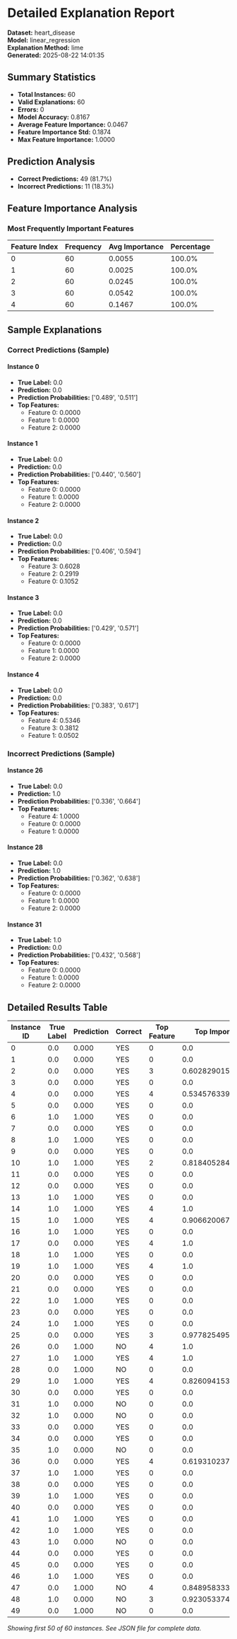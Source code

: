 # Detailed Explanation Report

**Dataset:** heart_disease  
**Model:** linear_regression  
**Explanation Method:** lime  
**Generated:** 2025-08-22 14:01:35  

## Summary Statistics

- **Total Instances:** 60
- **Valid Explanations:** 60
- **Errors:** 0
- **Model Accuracy:** 0.8167
- **Average Feature Importance:** 0.0467
- **Feature Importance Std:** 0.1874
- **Max Feature Importance:** 1.0000

## Prediction Analysis

- **Correct Predictions:** 49 (81.7%)
- **Incorrect Predictions:** 11 (18.3%)

## Feature Importance Analysis

### Most Frequently Important Features

| Feature Index | Frequency | Avg Importance | Percentage |
|---------------|-----------|----------------|------------|
| 0 | 60 | 0.0055 | 100.0% |
| 1 | 60 | 0.0025 | 100.0% |
| 2 | 60 | 0.0245 | 100.0% |
| 3 | 60 | 0.0542 | 100.0% |
| 4 | 60 | 0.1467 | 100.0% |

## Sample Explanations

### Correct Predictions (Sample)

#### Instance 0

- **True Label:** 0.0
- **Prediction:** 0.0
- **Prediction Probabilities:** ['0.489', '0.511']
- **Top Features:**
  - Feature 0: 0.0000
  - Feature 1: 0.0000
  - Feature 2: 0.0000

#### Instance 1

- **True Label:** 0.0
- **Prediction:** 0.0
- **Prediction Probabilities:** ['0.440', '0.560']
- **Top Features:**
  - Feature 0: 0.0000
  - Feature 1: 0.0000
  - Feature 2: 0.0000

#### Instance 2

- **True Label:** 0.0
- **Prediction:** 0.0
- **Prediction Probabilities:** ['0.406', '0.594']
- **Top Features:**
  - Feature 3: 0.6028
  - Feature 2: 0.2919
  - Feature 0: 0.1052

#### Instance 3

- **True Label:** 0.0
- **Prediction:** 0.0
- **Prediction Probabilities:** ['0.429', '0.571']
- **Top Features:**
  - Feature 0: 0.0000
  - Feature 1: 0.0000
  - Feature 2: 0.0000

#### Instance 4

- **True Label:** 0.0
- **Prediction:** 0.0
- **Prediction Probabilities:** ['0.383', '0.617']
- **Top Features:**
  - Feature 4: 0.5346
  - Feature 3: 0.3812
  - Feature 1: 0.0502

### Incorrect Predictions (Sample)

#### Instance 26

- **True Label:** 0.0
- **Prediction:** 1.0
- **Prediction Probabilities:** ['0.336', '0.664']
- **Top Features:**
  - Feature 4: 1.0000
  - Feature 0: 0.0000
  - Feature 1: 0.0000

#### Instance 28

- **True Label:** 0.0
- **Prediction:** 1.0
- **Prediction Probabilities:** ['0.362', '0.638']
- **Top Features:**
  - Feature 0: 0.0000
  - Feature 1: 0.0000
  - Feature 2: 0.0000

#### Instance 31

- **True Label:** 1.0
- **Prediction:** 0.0
- **Prediction Probabilities:** ['0.432', '0.568']
- **Top Features:**
  - Feature 0: 0.0000
  - Feature 1: 0.0000
  - Feature 2: 0.0000

## Detailed Results Table

| Instance ID | True Label | Prediction | Correct | Top Feature | Top Importance |
|-------------|------------|------------|---------|-------------|----------------|
| 0 | 0.0 | 0.000 | YES | 0 | 0.0 |
| 1 | 0.0 | 0.000 | YES | 0 | 0.0 |
| 2 | 0.0 | 0.000 | YES | 3 | 0.6028290156214876 |
| 3 | 0.0 | 0.000 | YES | 0 | 0.0 |
| 4 | 0.0 | 0.000 | YES | 4 | 0.5345763396845429 |
| 5 | 0.0 | 0.000 | YES | 0 | 0.0 |
| 6 | 1.0 | 1.000 | YES | 0 | 0.0 |
| 7 | 0.0 | 0.000 | YES | 0 | 0.0 |
| 8 | 1.0 | 1.000 | YES | 0 | 0.0 |
| 9 | 0.0 | 0.000 | YES | 0 | 0.0 |
| 10 | 1.0 | 1.000 | YES | 2 | 0.8184052840481731 |
| 11 | 0.0 | 0.000 | YES | 0 | 0.0 |
| 12 | 0.0 | 0.000 | YES | 0 | 0.0 |
| 13 | 1.0 | 1.000 | YES | 0 | 0.0 |
| 14 | 1.0 | 1.000 | YES | 4 | 1.0 |
| 15 | 1.0 | 1.000 | YES | 4 | 0.9066200676719551 |
| 16 | 1.0 | 1.000 | YES | 0 | 0.0 |
| 17 | 0.0 | 0.000 | YES | 4 | 1.0 |
| 18 | 1.0 | 1.000 | YES | 0 | 0.0 |
| 19 | 1.0 | 1.000 | YES | 4 | 1.0 |
| 20 | 0.0 | 0.000 | YES | 0 | 0.0 |
| 21 | 0.0 | 0.000 | YES | 0 | 0.0 |
| 22 | 1.0 | 1.000 | YES | 0 | 0.0 |
| 23 | 0.0 | 0.000 | YES | 0 | 0.0 |
| 24 | 1.0 | 1.000 | YES | 0 | 0.0 |
| 25 | 0.0 | 0.000 | YES | 3 | 0.9778254950668743 |
| 26 | 0.0 | 1.000 | NO | 4 | 1.0 |
| 27 | 1.0 | 1.000 | YES | 4 | 1.0 |
| 28 | 0.0 | 1.000 | NO | 0 | 0.0 |
| 29 | 1.0 | 1.000 | YES | 4 | 0.8260941530139574 |
| 30 | 0.0 | 0.000 | YES | 0 | 0.0 |
| 31 | 1.0 | 0.000 | NO | 0 | 0.0 |
| 32 | 1.0 | 0.000 | NO | 0 | 0.0 |
| 33 | 0.0 | 0.000 | YES | 0 | 0.0 |
| 34 | 0.0 | 0.000 | YES | 0 | 0.0 |
| 35 | 1.0 | 0.000 | NO | 0 | 0.0 |
| 36 | 0.0 | 0.000 | YES | 4 | 0.6193102372161106 |
| 37 | 1.0 | 1.000 | YES | 0 | 0.0 |
| 38 | 0.0 | 0.000 | YES | 0 | 0.0 |
| 39 | 1.0 | 1.000 | YES | 0 | 0.0 |
| 40 | 0.0 | 0.000 | YES | 0 | 0.0 |
| 41 | 1.0 | 1.000 | YES | 0 | 0.0 |
| 42 | 1.0 | 1.000 | YES | 0 | 0.0 |
| 43 | 1.0 | 0.000 | NO | 0 | 0.0 |
| 44 | 0.0 | 0.000 | YES | 0 | 0.0 |
| 45 | 0.0 | 0.000 | YES | 0 | 0.0 |
| 46 | 1.0 | 1.000 | YES | 0 | 0.0 |
| 47 | 0.0 | 1.000 | NO | 4 | 0.8489583333333334 |
| 48 | 1.0 | 0.000 | NO | 3 | 0.9230533748079972 |
| 49 | 0.0 | 1.000 | NO | 0 | 0.0 |

*Showing first 50 of 60 instances. See JSON file for complete data.*
